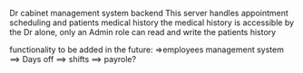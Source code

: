 Dr cabinet management system backend
This server handles appointment scheduling and patients medical history 
the medical history is accessible by the Dr alone, only an Admin role can read and write the patients history

functionality to be added in the future:
  =>employees management system
      ==> Days off
      ==> shifts
      ==> payrole?

